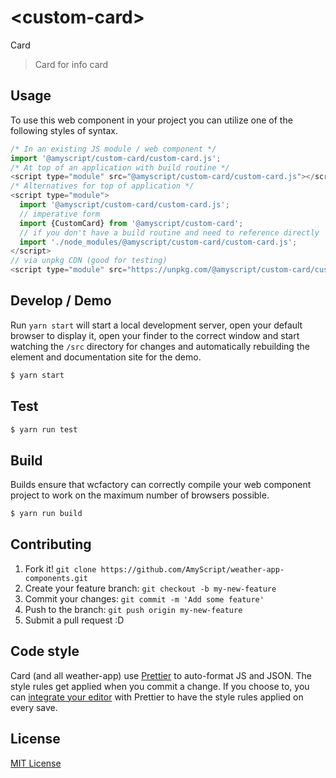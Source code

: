 # &lt;custom-card&gt;

Card

> Card for info card

## Usage

To use this web component in your project you can utilize one of the following styles of syntax.

```js
/* In an existing JS module / web component */
import '@amyscript/custom-card/custom-card.js';
/* At top of an application with build routine */
<script type="module" src="@amyscript/custom-card/custom-card.js"></script>
/* Alternatives for top of application */
<script type="module">
  import '@amyscript/custom-card/custom-card.js';
  // imperative form
  import {CustomCard} from '@amyscript/custom-card';
  // if you don't have a build routine and need to reference directly
  import './node_modules/@amyscript/custom-card/custom-card.js';
</script>
// via unpkg CDN (good for testing)
<script type="module" src="https://unpkg.com/@amyscript/custom-card/custom-card.js"></script>
```

## Develop / Demo

Run `yarn start` will start a local development server, open your default browser to display it, open your finder to the correct window and start watching the `/src` directory for changes and automatically rebuilding the element and documentation site for the demo.

```bash
$ yarn start
```

## Test

```bash
$ yarn run test
```

## Build

Builds ensure that wcfactory can correctly compile your web component project to
work on the maximum number of browsers possible.

```bash
$ yarn run build
```

## Contributing

1. Fork it! `git clone https://github.com/AmyScript/weather-app-components.git`
2. Create your feature branch: `git checkout -b my-new-feature`
3. Commit your changes: `git commit -m 'Add some feature'`
4. Push to the branch: `git push origin my-new-feature`
5. Submit a pull request :D

## Code style

Card (and all weather-app) use [Prettier][prettier] to auto-format JS and JSON. The style rules get applied when you commit a change. If you choose to, you can [integrate your editor][prettier-ed] with Prettier to have the style rules applied on every save.

[prettier]: https://github.com/prettier/prettier/
[prettier-ed]: https://github.com/prettier/prettier/#editor-integration
[polyserve]: https://github.com/Polymer/polyserve
[web-component-tester]: https://github.com/Polymer/web-component-tester

## License

[MIT License](http://opensource.org/licenses/MIT)
